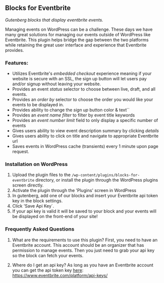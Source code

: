## Blocks for Eventbrite

_Gutenberg blocks that display eventbrite events._

Managing events on WordPress can be a challenge. These days we have many great solutions for managing our events outside of WordPress like Eventbrite. This plugin helps bridge the gap between the two platforms while retaining the great user interface and experience that Eventbrite provides.

### Features:

- Utilizes Eventbrite's _embedded checkout_ experience meaning if your website is secure with an SSL, the sign up button will let users pay and/or signup without leaving your website.
- Provides an event _status_ selector to choose between live, draft, and all events.
- Provides an _order by_ selector to choose the order you would like your events to be displayed in.
- Provides ability to change the _sign up_ button color & text``
- Provides an _event name filter_ to filter by event title keywords
- Provides an _event number limit_ field to only display a specific number of events
- Gives users ability to view event description summary by clicking _details_
- Gives users ability to click on title and navigate to appropriate Eventbrite url
- Saves events in WordPress cache (transients) every 1 minute upon page request.

### Installation on WordPress

1. Upload the plugin files to the `/wp-content/plugins/blocks-for-eventbrite` directory, or install the plugin through the WordPress plugins screen directly.
2. Activate the plugin through the 'Plugins' screen in WordPress
3. In gutenberg, add one of our blocks and insert your Eventbrite api token key in the block settings.
4. Click 'Save Api Key`.
5. If your api key is valid it will be saved to your block and your events will be displayed on the front-end of your site!

### Frequently Asked Questions

1. What are the requirements to use this plugin?
   First, you need to have an Eventbrite account. This account should be an organizer that has permission to manage events. Then you just need to grab your api key so the block can fetch your events.

2. Where do I get an api key?
   As long as you have an Eventbrite account you can get the api token key [here](https://www.eventbrite.com/platform/api-keys/): https://www.eventbrite.com/platform/api-keys/
